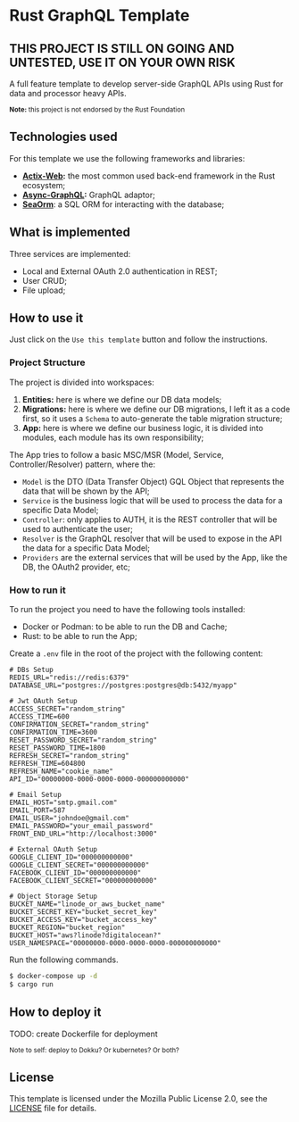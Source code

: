 # Rust GraphQL Template

## **THIS PROJECT IS STILL ON GOING AND UNTESTED, USE IT ON YOUR OWN RISK**

A full feature template to develop server-side GraphQL APIs using Rust for data and processor heavy APIs.

<small>**Note:** this project is not endorsed by the Rust Foundation</small>

## Technologies used

For this template we use the following frameworks and libraries:

- **[Actix-Web](https://actix.rs/):** the most common used back-end framework in the Rust ecosystem;
- **[Async-GraphQL](https://async-graphql.github.io/async-graphql/en/index.html):** GraphQL adaptor;
- **[SeaOrm](https://www.sea-ql.org/SeaORM/)**: a SQL ORM for interacting with the database;

## What is implemented

Three services are implemented:

- Local and External OAuth 2.0 authentication in REST;
- User CRUD;
- File upload;

## How to use it

Just click on the `Use this template` button and follow the instructions.

### Project Structure

The project is divided into workspaces:

1. **Entities:** here is where we define our DB data models;
2. **Migrations:** here is where we define our DB migrations, I left it as a code first, so it uses a `Schema` to
   auto-generate the table migration structure;
3. **App:** here is where we define our business logic, it is divided into modules, each module has its own
   responsibility;

The App tries to follow a basic MSC/MSR (Model, Service, Controller/Resolver) pattern, where the:

- `Model` is the DTO (Data Transfer Object) GQL Object that represents the data that will be shown by the API;
- `Service` is the business logic that will be used to process the data for a specific Data Model;
- `Controller`: only applies to AUTH, it is the REST controller that will be used to authenticate the user;
- `Resolver` is the GraphQL resolver that will be used to expose in the API the data for a specific Data Model;
- `Providers` are the external services that will be used by the App, like the DB, the OAuth2 provider, etc;

### How to run it

To run the project you need to have the following tools installed:

- Docker or Podman: to be able to run the DB and Cache;
- Rust: to be able to run the App;

Create a `.env` file in the root of the project with the following content:

```dotenv
# DBs Setup
REDIS_URL="redis://redis:6379"
DATABASE_URL="postgres://postgres:postgres@db:5432/myapp"

# Jwt OAuth Setup
ACCESS_SECRET="random_string"
ACCESS_TIME=600
CONFIRMATION_SECRET="random_string"
CONFIRMATION_TIME=3600
RESET_PASSWORD_SECRET="random_string"
RESET_PASSWORD_TIME=1800
REFRESH_SECRET="random_string"
REFRESH_TIME=604800
REFRESH_NAME="cookie_name"
API_ID="00000000-0000-0000-0000-000000000000"

# Email Setup
EMAIL_HOST="smtp.gmail.com"
EMAIL_PORT=587
EMAIL_USER="johndoe@gmail.com"
EMAIL_PASSWORD="your_email_password"
FRONT_END_URL="http://localhost:3000"

# External OAuth Setup
GOOGLE_CLIENT_ID="000000000000"
GOOGLE_CLIENT_SECRET="000000000000"
FACEBOOK_CLIENT_ID="000000000000"
FACEBOOK_CLIENT_SECRET="000000000000"

# Object Storage Setup
BUCKET_NAME="linode_or_aws_bucket_name"
BUCKET_SECRET_KEY="bucket_secret_key"
BUCKET_ACCESS_KEY="bucket_access_key"
BUCKET_REGION="bucket_region"
BUCKET_HOST="aws?linode?digitalocean?"
USER_NAMESPACE="00000000-0000-0000-0000-000000000000"
```

Run the following commands.

```bash
$ docker-compose up -d
$ cargo run
```

## How to deploy it

TODO: create Dockerfile for deployment

<small>Note to self: deploy to Dokku? Or kubernetes? Or both?</small>

## License

This template is licensed under the Mozilla Public License 2.0, see the [LICENSE](LICENSE) file for details.
